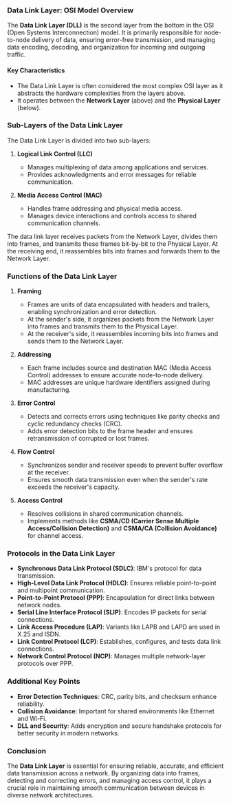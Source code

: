 ### Data Link Layer: OSI Model Overview

The **Data Link Layer (DLL)** is the second layer from the bottom in the OSI (Open Systems Interconnection) model. It is primarily responsible for node-to-node delivery of data, ensuring error-free transmission, and managing data encoding, decoding, and organization for incoming and outgoing traffic.

#### Key Characteristics
- The Data Link Layer is often considered the most complex OSI layer as it abstracts the hardware complexities from the layers above.
- It operates between the **Network Layer** (above) and the **Physical Layer** (below).

### Sub-Layers of the Data Link Layer
The Data Link Layer is divided into two sub-layers:

1. **Logical Link Control (LLC)**
   - Manages multiplexing of data among applications and services.
   - Provides acknowledgments and error messages for reliable communication.

2. **Media Access Control (MAC)**
   - Handles frame addressing and physical media access.
   - Manages device interactions and controls access to shared communication channels.

The data link layer receives packets from the Network Layer, divides them into frames, and transmits these frames bit-by-bit to the Physical Layer. At the receiving end, it reassembles bits into frames and forwards them to the Network Layer.

### Functions of the Data Link Layer

1. **Framing**
   - Frames are units of data encapsulated with headers and trailers, enabling synchronization and error detection.
   - At the sender's side, it organizes packets from the Network Layer into frames and transmits them to the Physical Layer.
   - At the receiver's side, it reassembles incoming bits into frames and sends them to the Network Layer.

2. **Addressing**
   - Each frame includes source and destination MAC (Media Access Control) addresses to ensure accurate node-to-node delivery.
   - MAC addresses are unique hardware identifiers assigned during manufacturing.

3. **Error Control**
   - Detects and corrects errors using techniques like parity checks and cyclic redundancy checks (CRC).
   - Adds error detection bits to the frame header and ensures retransmission of corrupted or lost frames.

4. **Flow Control**
   - Synchronizes sender and receiver speeds to prevent buffer overflow at the receiver.
   - Ensures smooth data transmission even when the sender's rate exceeds the receiver's capacity.

5. **Access Control**
   - Resolves collisions in shared communication channels.
   - Implements methods like **CSMA/CD (Carrier Sense Multiple Access/Collision Detection)** and **CSMA/CA (Collision Avoidance)** for channel access.

### Protocols in the Data Link Layer
- **Synchronous Data Link Protocol (SDLC)**: IBM's protocol for data transmission.
- **High-Level Data Link Protocol (HDLC)**: Ensures reliable point-to-point and multipoint communication.
- **Point-to-Point Protocol (PPP)**: Encapsulation for direct links between network nodes.
- **Serial Line Interface Protocol (SLIP)**: Encodes IP packets for serial connections.
- **Link Access Procedure (LAP)**: Variants like LAPB and LAPD are used in X.25 and ISDN.
- **Link Control Protocol (LCP)**: Establishes, configures, and tests data link connections.
- **Network Control Protocol (NCP)**: Manages multiple network-layer protocols over PPP.

### Additional Key Points
- **Error Detection Techniques**: CRC, parity bits, and checksum enhance reliability.
- **Collision Avoidance**: Important for shared environments like Ethernet and Wi-Fi.
- **DLL and Security**: Adds encryption and secure handshake protocols for better security in modern networks.

### Conclusion
The **Data Link Layer** is essential for ensuring reliable, accurate, and efficient data transmission across a network. By organizing data into frames, detecting and correcting errors, and managing access control, it plays a crucial role in maintaining smooth communication between devices in diverse network architectures.

